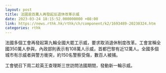```yaml
---
layout: post
title: 法國逾百萬人再發起反退休改革示威
date: 2023-03-24 18:15:52.000000000 +08:00
link: https://news.rthk.hk/rthk/ch/component/k2/1693489-20230324.htm
categories: rthk
---
```


法國多個工會再發起第九輪全國大罷工示威，要求取消退休制度改革。工會宣稱全國350萬人參與，內政部則表示有108萬人示威，首都巴黎有近12萬人。全國多個城市有示威者與警方衝突，約150名警察受傷，數百人被捕。

工會號召下周二趁英王查理斯三世訪問法國期間，發動新一輪示威。
